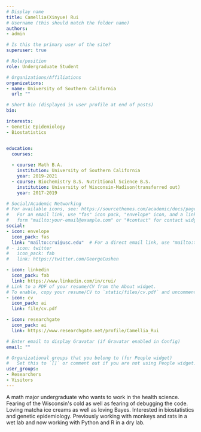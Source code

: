 ```yaml
---
# Display name
title: Camellia(Xinyue) Rui
# Username (this should match the folder name)
authors:
- admin

# Is this the primary user of the site?
superuser: true

# Role/position
role: Undergraduate Student 

# Organizations/Affiliations
organizations:
- name: University of Southern California
  url: ""

# Short bio (displayed in user profile at end of posts)
bio: 

interests:
- Genetic Epidemiology
- Biostatistics


education:
  courses:
 
  - course: Math B.A.
    institution: University of Southern California
    year: 2019-2021
  - course: Biochemistry B.S. Nutritional Science B.S.
    institution: University of Wisconsin-Madison(transferred out)
    year: 2017-2019

# Social/Academic Networking
# For available icons, see: https://sourcethemes.com/academic/docs/page-builder/#icons
#   For an email link, use "fas" icon pack, "envelope" icon, and a link in the
#   form "mailto:your-email@example.com" or "#contact" for contact widget.
social:
- icon: envelope
  icon_pack: fas
  link: "mailto:crui@usc.edu"  # For a direct email link, use "mailto:test@example.org".
# - icon: twitter
#   icon_pack: fab
#   link: https://twitter.com/GeorgeCushen

- icon: linkedin
  icon_pack: fab
  link: https://www.linkedin.com/in/crui/
# Link to a PDF of your resume/CV from the About widget.
# To enable, copy your resume/CV to `static/files/cv.pdf` and uncomment the lines below.
- icon: cv
  icon_pack: ai
  link: file/cv.pdf

- icon: researchgate
  icon_pack: ai
  link: https://www.researchgate.net/profile/Camellia_Rui

# Enter email to display Gravatar (if Gravatar enabled in Config)
email: ""

# Organizational groups that you belong to (for People widget)
#   Set this to `[]` or comment out if you are not using People widget.
user_groups:
- Researchers
- Visitors
---
```


A math major undergraduate who wants to work in the health science. Fearing of the Wisconsin's cold as well as fearing of debugging the code. Loving matcha ice creams as well as loving Bayes. Interested in biostatistics and genetic epidemiology. Previously working with monkeys and rats in a wet lab and now working with Python and R in a dry lab. 
